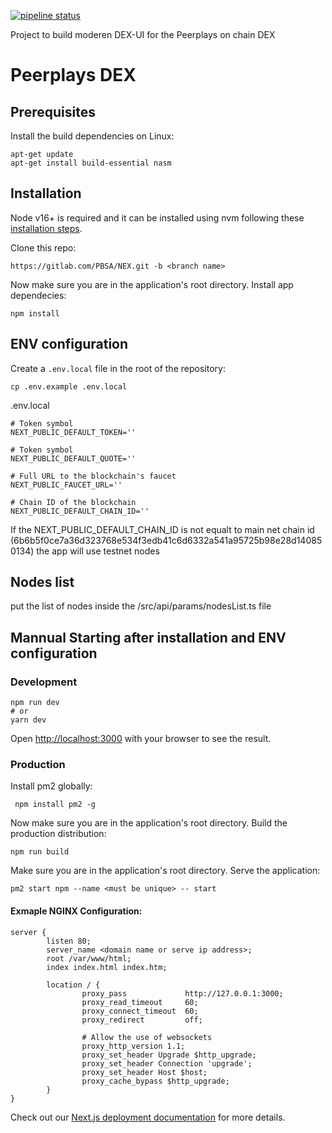 
[![pipeline status](https://gitlab.com/PBSA/NEX/badges/dev/pipeline.svg)](https://gitlab.com/PBSA/NEX/-/commits/dev)

Project to build moderen DEX-UI for the Peerplays on chain DEX

# Peerplays DEX

## Prerequisites

Install the build dependencies on Linux:
```
apt-get update
apt-get install build-essential nasm
```

## Installation

Node v16+ is required and it can be installed using nvm following these [installation steps](https://github.com/nvm-sh/nvm#installing-and-updating).

Clone this repo:
```
https://gitlab.com/PBSA/NEX.git -b <branch name>
```

Now make sure you are in the application's root directory. Install app dependecies:
```
npm install
```

## ENV configuration
Create a `.env.local` file in the root of the repository:

```
cp .env.example .env.local
```

.env.local
```
# Token symbol
NEXT_PUBLIC_DEFAULT_TOKEN=''

# Token symbol
NEXT_PUBLIC_DEFAULT_QUOTE=''

# Full URL to the blockchain's faucet
NEXT_PUBLIC_FAUCET_URL=''

# Chain ID of the blockchain
NEXT_PUBLIC_DEFAULT_CHAIN_ID=''
```
If the NEXT_PUBLIC_DEFAULT_CHAIN_ID is not equalt to main net chain id (6b6b5f0ce7a36d323768e534f3edb41c6d6332a541a95725b98e28d140850134) the app will use testnet nodes

## Nodes list
put the list of nodes inside the /src/api/params/nodesList.ts file


## Mannual Starting after installation and ENV configuration
### Development
```
npm run dev
# or
yarn dev
```
Open [http://localhost:3000](http://localhost:3000) with your browser to see the result.
### Production
Install pm2 globally:
```
 npm install pm2 -g
```

Now make sure you are in the application's root directory. Build the production distribution:
```
npm run build
```

Make sure you are in the application's root directory. Serve the application:
```
pm2 start npm --name <must be unique> -- start
```

#### Exmaple NGINX Configuration:

```
server {
        listen 80;
        server_name <domain name or serve ip address>;
        root /var/www/html;
        index index.html index.htm;

        location / {
                proxy_pass             http://127.0.0.1:3000;
                proxy_read_timeout     60;
                proxy_connect_timeout  60;
                proxy_redirect         off;

                # Allow the use of websockets
                proxy_http_version 1.1;
                proxy_set_header Upgrade $http_upgrade;
                proxy_set_header Connection 'upgrade';
                proxy_set_header Host $host;
                proxy_cache_bypass $http_upgrade;
        }
}
```


Check out our [Next.js deployment documentation](https://nextjs.org/docs/deployment) for more details.
